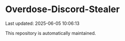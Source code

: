 # Overdose-Discord-Stealer

Last updated: 2025-06-05 10:06:13

This repository is automatically maintained.

